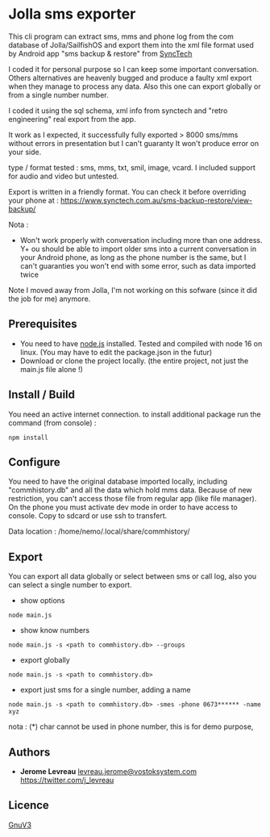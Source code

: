 # Jolla sms exporter
This cli program can extract sms, mms and phone log from the com database of Jolla/SailfishOS and export them
into the xml file format used by Android app "sms backup & restore" from [SyncTech](https://www.synctech.com.au/sms-backup-restore/)

I coded it for personal purpose so I can keep some important conversation. Others alternatives are heavenly bugged and produce a faulty xml export when they manage to process any data. Also this one can export globally or from a single number number.

I coded it using the sql schema, xml info from synctech and "retro engineering" real export from the app.

It work as I expected, it successfully fully exported > 8000 sms/mms without errors in presentation but I can't guaranty It won't produce error on your side.

type / format tested : sms, mms, txt, smil, image, vcard.
I included support for audio and video but untested.

Export is written in a friendly format.
You can check it before overriding your phone at : https://www.synctech.com.au/sms-backup-restore/view-backup/

Nota : 
+ Won't work properly with conversation including more than one address.
Y+ ou should be able to import older sms into a current conversation in your Android phone, as long as the phone number is the same, but
I can't guaranties you won't end with some error, such as data imported twice

Note I moved away from Jolla, I'm not working on this sofware (since it did the job for me) anymore.

## Prerequisites
+ You need to have [node.js](https://nodejs.org) installed. Tested and compiled with node 16 on linux. (You may have to edit the package.json in the futur)
+ Download or clone the project locally. (the entire project, not just the main.js file alone !)


## Install / Build
You need an active internet connection.
to install additional package run the command (from console) :
```
npm install
```


## Configure
You need to have the original database imported locally, including "commhistory.db" and all the data which hold mms data.
Because of new restriction, you can't access those file from regular app (like file manager). On the phone you must activate dev mode in order to have access to console. Copy to sdcard or use ssh to transfert.

Data location : /home/nemo/.local/share/commhistory/


## Export
You can export all data globally or select between sms or call log, also you can select a single number to export.

* show options
```
node main.js 
```

* show know numbers
```
node main.js -s <path to commhistory.db> --groups
```

* export globally
```
node main.js -s <path to commhistory.db>
```

* export just sms for a single number, adding a name
```
node main.js -s <path to commhistory.db> -smes -phone 0673****** -name xyz
```
nota : (*) char cannot be used in phone number, this is for demo purpose,


## Authors
* **Jerome Levreau** levreau.jerome@vostoksystem.com https://twitter.com/j_levreau


## Licence
[GnuV3](https://www.gnu.org/licenses/gpl-3.0.en.html)

